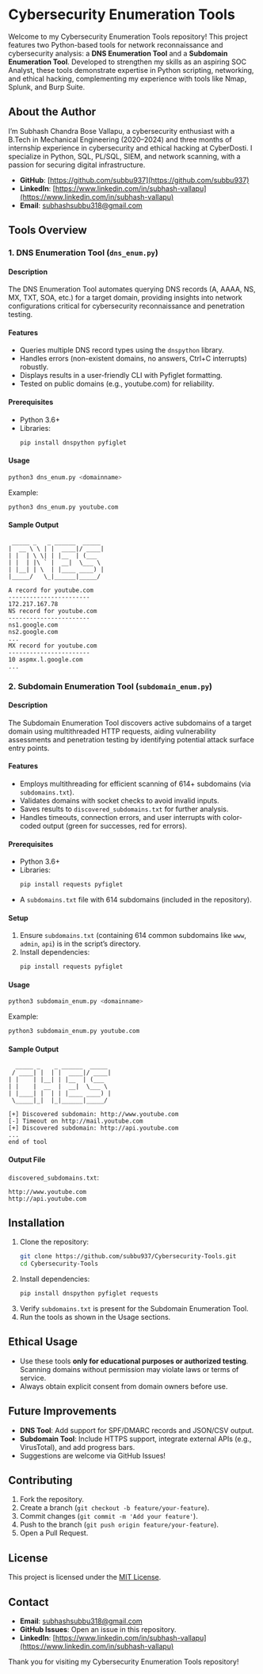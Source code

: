 # Cybersecurity Enumeration Tools

Welcome to my Cybersecurity Enumeration Tools repository! This project features two Python-based tools for network reconnaissance and cybersecurity analysis: a **DNS Enumeration Tool** and a **Subdomain Enumeration Tool**. Developed to strengthen my skills as an aspiring SOC Analyst, these tools demonstrate expertise in Python scripting, networking, and ethical hacking, complementing my experience with tools like Nmap, Splunk, and Burp Suite.

## About the Author
I’m Subhash Chandra Bose Vallapu, a cybersecurity enthusiast with a B.Tech in Mechanical Engineering (2020–2024) and three months of internship experience in cybersecurity and ethical hacking at CyberDosti. I specialize in Python, SQL, PL/SQL, SIEM, and network scanning, with a passion for securing digital infrastructure.  
- **GitHub**: [https://github.com/subbu937](https://github.com/subbu937)  
- **LinkedIn**: [https://www.linkedin.com/in/subhash-vallapu](https://www.linkedin.com/in/subhash-vallapu)  
- **Email**: subhashsubbu318@gmail.com  

## Tools Overview

### 1. DNS Enumeration Tool (`dns_enum.py`)
#### Description
The DNS Enumeration Tool automates querying DNS records (A, AAAA, NS, MX, TXT, SOA, etc.) for a target domain, providing insights into network configurations critical for cybersecurity reconnaissance and penetration testing.

#### Features
- Queries multiple DNS record types using the `dnspython` library.
- Handles errors (non-existent domains, no answers, Ctrl+C interrupts) robustly.
- Displays results in a user-friendly CLI with Pyfiglet formatting.
- Tested on public domains (e.g., youtube.com) for reliability.

#### Prerequisites
- Python 3.6+
- Libraries:
  ```bash
  pip install dnspython pyfiglet
  ```

#### Usage
```bash
python3 dns_enum.py <domainname>
```
Example:
```bash
python3 dns_enum.py youtube.com
```

#### Sample Output
```
 _____ _   _ ______  _____ 
|  __ \ \ | |  ____|/ ____|
| |  | \ \| | |__  | (___  
| |  | |\ ` |  __|  \___ \ 
| |__| | \  | |____ ____) |
|_____/   \_|______|_____/ 

A record for youtube.com
-----------------------
172.217.167.78
NS record for youtube.com
-----------------------
ns1.google.com
ns2.google.com
...
MX record for youtube.com
-----------------------
10 aspmx.l.google.com
...
```

### 2. Subdomain Enumeration Tool (`subdomain_enum.py`)
#### Description
The Subdomain Enumeration Tool discovers active subdomains of a target domain using multithreaded HTTP requests, aiding vulnerability assessments and penetration testing by identifying potential attack surface entry points.

#### Features
- Employs multithreading for efficient scanning of 614+ subdomains (via `subdomains.txt`).
- Validates domains with socket checks to avoid invalid inputs.
- Saves results to `discovered_subdomains.txt` for further analysis.
- Handles timeouts, connection errors, and user interrupts with color-coded output (green for successes, red for errors).

#### Prerequisites
- Python 3.6+
- Libraries:
  ```bash
  pip install requests pyfiglet
  ```
- A `subdomains.txt` file with 614 subdomains (included in the repository).

#### Setup
1. Ensure `subdomains.txt` (containing 614 common subdomains like `www`, `admin`, `api`) is in the script’s directory.
2. Install dependencies:
   ```bash
   pip install requests pyfiglet
   ```

#### Usage
```bash
python3 subdomain_enum.py <domainname>
```
Example:
```bash
python3 subdomain_enum.py youtube.com
```

#### Sample Output
```
  _____ _    _ ______  _____ 
 / ____| |  | |  ____|/ ____|
| |    | |__| | |__  | (___  
| |    |  __  |  __|  \___ \ 
| |____| |  | | |____ ____) |
 \_____|_|  |_|______|_____/ 

[+] Discovered subdomain: http://www.youtube.com
[-] Timeout on http://mail.youtube.com
[+] Discovered subdomain: http://api.youtube.com
...
end of tool
```

#### Output File
`discovered_subdomains.txt`:
```
http://www.youtube.com
http://api.youtube.com
```

## Installation
1. Clone the repository:
   ```bash
   git clone https://github.com/subbu937/Cybersecurity-Tools.git
   cd Cybersecurity-Tools
   ```
2. Install dependencies:
   ```bash
   pip install dnspython pyfiglet requests
   ```
3. Verify `subdomains.txt` is present for the Subdomain Enumeration Tool.
4. Run the tools as shown in the Usage sections.

## Ethical Usage
- Use these tools **only for educational purposes or authorized testing**. Scanning domains without permission may violate laws or terms of service.
- Always obtain explicit consent from domain owners before use.

## Future Improvements
- **DNS Tool**: Add support for SPF/DMARC records and JSON/CSV output.
- **Subdomain Tool**: Include HTTPS support, integrate external APIs (e.g., VirusTotal), and add progress bars.
- Suggestions are welcome via GitHub Issues!

## Contributing
1. Fork the repository.
2. Create a branch (`git checkout -b feature/your-feature`).
3. Commit changes (`git commit -m 'Add your feature'`).
4. Push to the branch (`git push origin feature/your-feature`).
5. Open a Pull Request.

## License
This project is licensed under the [MIT License](LICENSE).

## Contact
- **Email**: subhashsubbu318@gmail.com
- **GitHub Issues**: Open an issue in this repository.
- **LinkedIn**: [https://www.linkedin.com/in/subhash-vallapu](https://www.linkedin.com/in/subhash-vallapu)

Thank you for visiting my Cybersecurity Enumeration Tools repository!